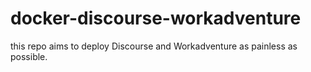 # docker-discourse-workadventure
this repo aims to deploy Discourse and Workadventure as painless as possible.
